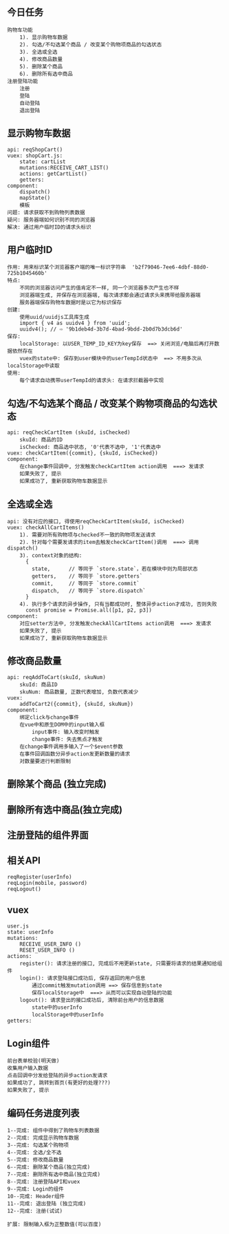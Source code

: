 ## 今日任务  
	购物车功能
		1). 显示购物车数据
		2). 勾选/不勾选某个商品 / 改变某个购物项商品的勾选状态
		3). 全选或全选
		4). 修改商品数量
		5). 删除某个商品
		6). 删除所有选中商品
	注册登陆功能
		注册
		登陆
		自动登陆
		退出登陆


## 显示购物车数据
	api: reqShopCart()
	vuex: shopCart.js:
		state: cartList
		mutations:RECEIVE_CART_LIST()
		actions: getCartList()
		getters: 
	component:
		dispatch()
		mapState()
		模板
	问题: 请求获取不到购物列表数据
	疑问: 服务器端如何识别不同的浏览器
	解决: 通过用户临时ID的请求头标识

## 用户临时ID
	作用: 用来标识某个浏览器客户端的唯一标识字符串  'b2f79046-7ee6-4dbf-88d0-725b1045460b'
	特点:
		不同的浏览器访问产生的值肯定不一样, 同一个浏览器多次产生也不样
		浏览器端生成, 并保存在浏览器端, 每次请求都会通过请求头来携带给服务器端
		服务器端保存购物车数据时是以它为标识保存
	创建:
		使用uuid/uuidjs工具库生成
		import { v4 as uuidv4 } from 'uuid';
		uuidv4(); // ⇨ '9b1deb4d-3b7d-4bad-9bdd-2b0d7b3dcb6d'
	保存:
		localStorage: 以USER_TEMP_ID_KEY为key保存  ==> 关闭浏览/电脑后再打开数据依然存在
		vuex的state中: 保存到user模块中的userTempId状态中  ==> 不用多次从localStorage中读取
	使用:
		每个请求自动携带userTempId的请求头: 在请求拦截器中实现

## 勾选/不勾选某个商品 / 改变某个购物项商品的勾选状态
	api: reqCheckCartItem (skuId, isChecked)
		skuId: 商品的ID
		isChecked: 商品选中状态, '0'代表不选中, '1'代表选中
	vuex: checkCartItem({commit}, {skuId, isChecked})
	component:
		在change事件回调中, 分发触发checkCartItem action调用  ===> 发请求
		如果失败了, 提示
		如果成功了, 重新获取购物车数据显示

## 全选或全选
	api: 没有对应的接口, 得使用reqCheckCartItem(skuId, isChecked)
	vuex: checkAllCartItems()
		1). 需要对所有购物项与checked不一致的购物项发送请求
		2). 针对每个需要发请求的item去触发checkCartItem()调用  ===> 调用dispatch()
		3). context对象的结构:
		  {
		    state,      // 等同于 `store.state`，若在模块中则为局部状态
		    getters,    // 等同于 `store.getters`
		    commit,     // 等同于 `store.commit`
		    dispatch,   // 等同于 `store.dispatch`
		  }
		4). 执行多个请求的异步操作, 只有当都成功时, 整体异步action才成功, 否则失败
		  const promise = Promise.all([p1, p2, p3])
	component:
		对应setter方法中, 分发触发checkAllCartItems action调用  ===> 发请求
		如果失败了, 提示
		如果成功了, 重新获取购物车数据显示

## 修改商品数量
	api: reqAddToCart(skuId, skuNum)
		skuId: 商品ID
		skuNum: 商品数量, 正数代表增加, 负数代表减少
	vuex: 
		addToCart2({commit}, {skuId, skuNum})
	component: 
		绑定click与change事件
		在vue中和原生DOM中的input输入框
            input事件: 输入改变时触发
            change事件: 失去焦点才触发
		在change事件调用多输入了一个$event参数
		在事件回调函数分异步action发更新数量的请求
		对数量要进行判断限制

## 删除某个商品 (独立完成)
## 删除所有选中商品(独立完成)

## 注册登陆的组件界面

## 相关API
	reqRegister(userInfo)
	reqLogin(mobile, password)
	reqLogout()
## vuex
	user.js
	state: userInfo
	mutations: 
		RECEIVE_USER_INFO ()
		RESET_USER_INFO ()
	actions:
		register(): 请求注册的接口, 完成后不用更新state, 只需要将请求的结果通知给组件
		login(): 请求登陆接口成功后, 保存返回的用户信息	
			通过commit触发mutation调用 ==> 保存信息到state
			保存localStorage中  ===> 从而可以实现自动登陆的功能
		logout(): 请求登出的接口成功后, 清除前台用户的信息数据
			state中的userInfo
			localStorage中的userInfo
	getters: 

## Login组件
	前台表单校验(明天做)
	收集用户输入数据
	点击回调中分发给登陆的异步action发请求
	如果成功了, 跳转到首页(有更好的处理???)
	如果失败了, 提示

## 编码任务进度列表
	1--完成: 组件中得到了购物车列表数据
	2--完成: 完成显示购物车数据
	3--完成: 勾选某个购物项
	4--完成: 全选/全不选
	5--完成: 修改商品数量
	6--完成: 删除某个商品(独立完成)
	7--完成: 删除所有选中商品(独立完成)
	8--完成: 注册登陆API和vuex
	9--完成: Login的组件
	10--完成: Header组件
	11--完成: 退出登陆 (独立完成)
	12--完成: 注册(试试)

	扩展: 限制输入框为正整数值(可以百度)
